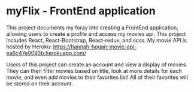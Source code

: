 <h1>myFlix - FrontEnd application</h1>

This project documents my foray into creating a FrontEnd application, allowing users to create a profile and access my movies api. This project includes React, React-Bootstrap, React-redux, and scss.
My movie API is hosted by Heroku: https://hannah-hogan-movie-api-ea6c47e0093b.herokuapp.com/

Users of this project can create an account and view a display of movies. They can then filter movies based on title, look at more details for each movie, and even add movies to their favorites list! All of their favorites will be stored on their account.
